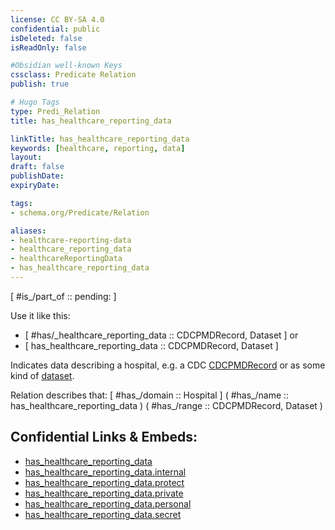 ```yaml
---
license: CC BY-SA 4.0
confidential: public
isDeleted: false
isReadOnly: false

#Obsidian well-known Keys
cssclass: Predicate Relation
publish: true

# Hugo Tags
type: Predi_Relation
title: has_healthcare_reporting_data

linkTitle: has_healthcare_reporting_data
keywords: [healthcare, reporting, data]
layout: 
draft: false
publishDate:
expiryDate: 

tags:
- schema.org/Predicate/Relation

aliases:
- healthcare-reporting-data
- healthcare_reporting_data
- healthcareReportingData
- has_healthcare_reporting_data
---
```


[ #is_/part_of :: pending: ]

Use it like this: 
- [ #has/_healthcare_reporting_data :: CDCPMDRecord, Dataset ] or 
- [ has_healthcare_reporting_data :: CDCPMDRecord, Dataset ] 

Indicates data describing a hospital, e.g. a CDC [CDCPMDRecord](CDCPMDRecord) or as some kind of [dataset](schema.org/Type/is_a_/creative_work/dataset.md).

Relation describes that: 
[ #has_/domain  :: Hospital ]
( #has_/name :: has_healthcare_reporting_data )
( #has_/range :: CDCPMDRecord, Dataset )



## Confidential Links & Embeds: 
- [has_healthcare_reporting_data](../../../../../_public/schema.org/Predicate/Relations/has/has_healthcare_reporting_data.md) 
- [has_healthcare_reporting_data.internal](../../../../../_internal/schema.org/Predicate/Relations/has/has_healthcare_reporting_data.internal.md) 
- [has_healthcare_reporting_data.protect](../../../../../_protect/schema.org/Predicate/Relations/has/has_healthcare_reporting_data.protect.md) 
- [has_healthcare_reporting_data.private](../../../../../_private/schema.org/Predicate/Relations/has/has_healthcare_reporting_data.private.md) 
- [has_healthcare_reporting_data.personal](../../../../../_personal/schema.org/Predicate/Relations/has/has_healthcare_reporting_data.personal.md) 
- [has_healthcare_reporting_data.secret](../../../../../_secret/schema.org/Predicate/Relations/has/has_healthcare_reporting_data.secret.md) 
